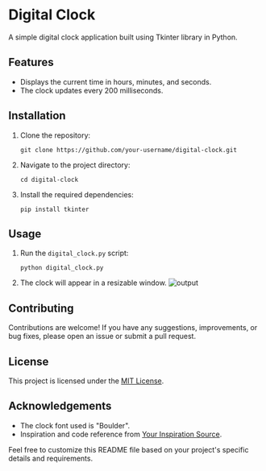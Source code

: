 # Digital Clock

A simple digital clock application built using Tkinter library in Python.

## Features

- Displays the current time in hours, minutes, and seconds.
- The clock updates every 200 milliseconds.

## Installation

1. Clone the repository:

   ```shell
   git clone https://github.com/your-username/digital-clock.git
   ```

2. Navigate to the project directory:

   ```shell
   cd digital-clock
   ```

3. Install the required dependencies:

   ```shell
   pip install tkinter
   ```

## Usage

1. Run the `digital_clock.py` script:

   ```shell
   python digital_clock.py
   ```

2. The clock will appear in a resizable window.
 ![output](Screenshot(20).png)



## Contributing

Contributions are welcome! If you have any suggestions, improvements, or bug fixes, please open an issue or submit a pull request.

## License

This project is licensed under the [MIT License](LICENSE).

## Acknowledgements

- The clock font used is "Boulder".
- Inspiration and code reference from [Your Inspiration Source](https://www.yourinspirationweb.com/en/how-to-create-a-digital-clock-with-python/).

Feel free to customize this README file based on your project's specific details and requirements.
